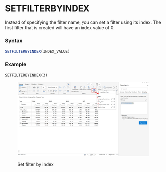 # SETFILTERBYINDEX

Instead of specifying the filter name, you can set a filter using its index. The first filter that is created will have an index value of 0.

### Syntax

```javascript
SETFILTERBYINDEX(INDEX_VALUE)
```

### Example

```
SETFILTERBYINDEX(3)
```

<figure><img src="../../.gitbook/assets/image (404).png" alt=""><figcaption><p>Set filter by index</p></figcaption></figure>
